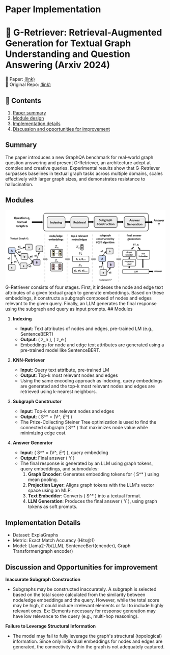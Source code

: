# Paper Implementation
# 🔎 G-Retriever: Retrieval-Augmented Generation for Textual Graph Understanding and Question Answering (Arxiv 2024)   
📑  Paper: [(link)](https://arxiv.org/pdf/2402.07630)  
💾  Original Repo: [(link)](https://github.com/XiaoxinHe/G-Retriever)  

## 🌱 Contents
1. [Paper summary](#Summary)
2. [Module design](#Modules)
3. [Implementation details](#Implementation-Details)
4. [Discussion and opportunities for improvement](#Discussion-and-Opportunities-for-improvement)


## Summary
The paper introduces a new GraphQA benchmark for real-world graph question answering and present G-Retriever, an architecture adept at complex and creative queries. Experimental results show that G-Retriever surpasses baselines in textual graph tasks across multiple domains, scales effectively with larger graph sizes, and demonstrates resistance to hallucination.

## Modules
<img src="figs/g-retriever-figure.png" alt="My Illustration for Implementation" width="800">
G-Retriever consists of four stages. First, it indexes the node and edge text attributes of a given textual graph to generate embeddings. Based on these embeddings, it constructs a subgraph composed of nodes and edges relevant to the given query. Finally, an LLM generates the final response using the subgraph and query as input prompts.
## Modules

1. **Indexing**
   - **Input**: Text attributes of nodes and edges, pre-trained LM (e.g., SentenceBERT)
   - **Output**: \( z_n \), \( z_e \)
   - Embeddings for node and edge text attributes are generated using a pre-trained model like SentenceBERT. 

2. **KNN-Retriever**
   - **Input**: Query text attribute, pre-trained LM
   - **Output**: Top-k most relevant nodes and edges
   - Using the same encoding approach as indexing, query embeddings are generated and the top-k most relevant nodes and edges are retrieved using k-nearest neighbors.

3. **Subgraph Constructor**
   - **Input**: Top-k most relevant nodes and edges
   - **Output**: \( S^* = (V^*, E^*) \)
   - The Prize-Collecting Steiner Tree optimization is used to find the connected subgraph \( S^* \) that maximizes node value while minimizing edge cost.

4. **Answer Generator**
   - **Input**: \( S^* = (V^*, E^*) \), query embedding
   - **Output**: Final answer \( Y \)
   - The final response is generated by an LLM using graph tokens, query embeddings, and submodules:
     1) **Graph Encoder**: Generates embedding tokens for \( S^* \) using mean pooling.
     2) **Projection Layer**: Aligns graph tokens with the LLM's vector space using an MLP.
     3) **Text Embedder**: Converts \( S^* \) into a textual format.
     4) **LLM Generation**: Produces the final answer \( Y \), using graph tokens as soft prompts.

## Implementation Details
* Dataset: ExplaGraphs
* Metric: Exact Match Accuracy (Hits@1)
* Model: Llama2-7b(LLM), SentenceBert(encoder), Graph Transformer(graph encoder)

## Discussion and Opportunities for improvement 
**Inaccurate Subgraph Construction**  
- Subgraphs may be constructed inaccurately. A subgraph is selected based on the total score calculated from the similarity between node/edge embeddings and the query. However, while the total score may be high, it could include irrelevant elements or fail to include highly relevant ones. Ex: Elements necessary for response generation may have low relevance to the query (e.g., multi-hop reasoning).   

**Failure to Leverage Structural Information**  
- The model may fail to fully leverage the graph's structural (topological) information. Since only individual embeddings for nodes and edges are generated, the connectivity within the graph is not adequately captured.
